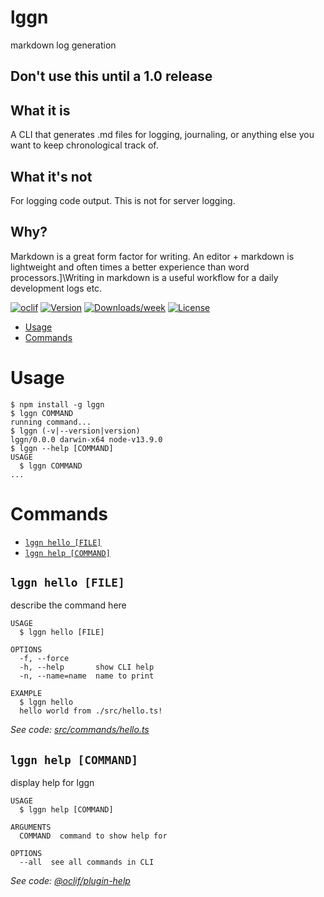 lggn
====

markdown log generation

## **Don't use this until a 1.0 release**

## What it is

A CLI that generates .md files for logging, journaling, or anything else you want to keep chronological track of.

## What it's not

For logging code output. This is not for server logging.

## Why?

Markdown is a great form factor for writing. An editor + markdown is lightweight and often times a better experience than word processors.]\Writing in markdown is a useful workflow for a daily development logs etc.


[![oclif](https://img.shields.io/badge/cli-oclif-brightgreen.svg)](https://oclif.io)
[![Version](https://img.shields.io/npm/v/lggn.svg)](https://npmjs.org/package/lggn)
[![Downloads/week](https://img.shields.io/npm/dw/lggn.svg)](https://npmjs.org/package/lggn)
[![License](https://img.shields.io/npm/l/lggn.svg)](https://github.com/derFBeste/lggn/blob/master/package.json)

<!-- toc -->
* [Usage](#usage)
* [Commands](#commands)
<!-- tocstop -->
# Usage
<!-- usage -->
```sh-session
$ npm install -g lggn
$ lggn COMMAND
running command...
$ lggn (-v|--version|version)
lggn/0.0.0 darwin-x64 node-v13.9.0
$ lggn --help [COMMAND]
USAGE
  $ lggn COMMAND
...
```
<!-- usagestop -->
# Commands
<!-- commands -->
* [`lggn hello [FILE]`](#lggn-hello-file)
* [`lggn help [COMMAND]`](#lggn-help-command)

## `lggn hello [FILE]`

describe the command here

```
USAGE
  $ lggn hello [FILE]

OPTIONS
  -f, --force
  -h, --help       show CLI help
  -n, --name=name  name to print

EXAMPLE
  $ lggn hello
  hello world from ./src/hello.ts!
```

_See code: [src/commands/hello.ts](https://github.com/derFBeste/lggn/blob/v0.0.0/src/commands/hello.ts)_

## `lggn help [COMMAND]`

display help for lggn

```
USAGE
  $ lggn help [COMMAND]

ARGUMENTS
  COMMAND  command to show help for

OPTIONS
  --all  see all commands in CLI
```

_See code: [@oclif/plugin-help](https://github.com/oclif/plugin-help/blob/v2.2.3/src/commands/help.ts)_
<!-- commandsstop -->

